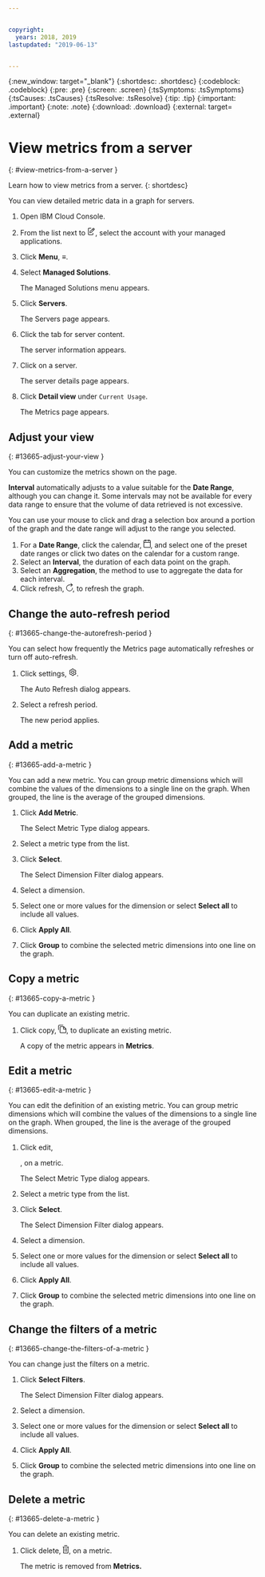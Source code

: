 ```yaml
---


copyright:
  years: 2018, 2019
lastupdated: "2019-06-13"


---
```


{:new_window: target="_blank"} 
{:shortdesc: .shortdesc} 
{:codeblock: .codeblock} 
{:pre: .pre} 
{:screen: .screen} 
{:tsSymptoms: .tsSymptoms} 
{:tsCauses: .tsCauses} 
{:tsResolve: .tsResolve} 
{:tip: .tip} 
{:important: .important} 
{:note: .note} 
{:download: .download} 
{:external: target= .external} 

# View metrics from a server
{: #view-metrics-from-a-server } 

Learn how to view metrics from a server.
{: shortdesc} 

You can view detailed metric data in a graph for servers.

1.  Open IBM Cloud Console.

2.  From the list next to <svg aria-label="pencil with paper"
    alt="pencil with paper" viewBox="0 0 32 32" width="16"
    height="16"><path d="M22 22v6H6V4h10V2H6a2 2 0 0 0-2 2v24a2 2 0 0
    0 2 2h16a2 2 0 0 0 2-2v-6z"/><path d="M29.537 5.76L26.24
    2.463a1.58 1.58 0 0 0-2.236 0L10 16.467V22h5.533L29.537 7.995a1.58
    1.58 0 0 0 0-2.235zM14.704 20H12v-2.704l9.44-9.441 2.705
    2.704zM25.56 9.145l-2.704-2.704 2.267-2.267 2.704
    2.704z"/></svg>, select the account with your managed
    applications.

3.  Click **Menu**, ≡.

4.  Select **Managed Solutions**.
    
    The Managed Solutions menu appears.

5.  Click **Servers**.
    
    The Servers page appears.

6.  Click the tab for server content.
    
    The server information appears.

7.  Click on a server.
    
    The server details page appears.

8.  Click **Detail view** under `Current Usage`.
    
    The Metrics page appears.

## Adjust your view
{: #13665-adjust-your-view } 

You can customize the metrics shown on the page.

**Interval** automatically adjusts to a value suitable for the **Date
Range**, although you can change it. Some intervals may not be available
for every data range to ensure that the volume of data retrieved is not
excessive.

You can use your mouse to click and drag a selection box around a
portion of the graph and the date range will adjust to the range you
selected.

1.  For a **Date Range**, click the calendar, <svg aria-label="calendar
    outline" alt="calendar outline" fill-rule="evenodd" height="16"
    viewBox="0 0 14 16" width="14"><path d="M0
    5h14v1H0V5zm3-5h1v4H3V0zm7 0h1v4h-1V0zM0 2.5A1.5 1.5 0 0 1 1.5
    1h11A1.5 1.5 0 0 1 14 2.5v12a1.5 1.5 0 0 1-1.5 1.5h-11A1.5 1.5 0 0 1
    0 14.5v-12zm1 0v12a.5.5 0 0 0 .5.5h11a.5.5 0 0 0 .5-.5v-12a.5.5 0 0
    0-.5-.5h-11a.5.5 0 0 0-.5.5z" fill-rule="nonzero"/></svg>, and
    select one of the preset date ranges or click two dates on the
    calendar for a custom range.
2.  Select an **Interval**, the duration of each data point on the
    graph.
3.  Select an **Aggregation**, the method to use to aggregate the data
    for each interval.
4.  Click refresh, <svg alt="Refresh" aria-label="Refresh"
    fill-rule="evenodd" height="16" name="refresh" role="img" viewBox="0
    0 13 16" width="13"><title>Refresh</title><path d="M10.948
    3L8.542.727 9.23 0 13 3.564 9.228 7.108l-.685-.729L11.075 4H6.5A5.5
    5.5 0 1 0 12 9.5h1A6.5 6.5 0 1 1 6.5 3h4.448z"/></svg>, to
    refresh the graph.

## Change the auto-refresh period
{: #13665-change-the-autorefresh-period } 

You can select how frequently the Metrics page automatically refreshes
or turn off auto-refresh.

1.  Click settings, <svg alt="Settings" aria-label="Settings"
    fill-rule="evenodd" height="16" name="settings" role="img"
    viewBox="0 0 16 16" width="16"><title>Settings</title><path
    d="M13.5 8.4v-.8l1-.8c.4-.3.4-.9.2-1.3l-1.2-2c-.2-.3-.5-.5-.9-.5-.1
    0-.2
    0-.3.1l-1.2.4c-.2-.1-.4-.3-.7-.4l-.3-1.3c0-.5-.4-.8-.9-.8H6.8c-.5
    0-.9.3-1 .8l-.2 1.3c-.3.1-.5.2-.7.3L3.7 3h-.3c-.4 0-.7.2-.9.5l-1.2
    2c-.2.4-.1.9.3 1.3l.9.9v.8l-.9.7c-.4.3-.5.9-.2 1.3l1.2
    2c.1.3.4.5.8.5.1 0 .2 0 .3-.1l1.2-.4c.2.1.4.3.7.4l.3 1.3c.1.5.5.8 1
    .8h2.4c.5 0 .9-.3 1-.8l.3-1.3c.2-.1.4-.2.7-.4l1.2.4c.1 0 .2.1.3.1.4
    0 .7-.2.9-.5l1.1-2c.2-.4.2-.9-.2-1.3l-1.1-.8zm-.9
    3.6l-1.7-.6c-.4.3-.9.6-1.4.8L9.2
    14H6.8l-.4-1.8c-.5-.2-.9-.5-1.4-.8l-1.6.6-1.2-2
    1.4-1.2c-.1-.5-.1-1.1 0-1.6L2.2 6l1.2-2 1.7.6c.4-.4.9-.6 1.4-.8L6.8
    2h2.4l.4 1.8c.5.2.9.5 1.4.8l1.6-.6 1.2 2-1.4 1.2c.1.5.1 1.1 0
    1.6l1.4 1.2-1.2 2z"></path><path d="M8 11c-1.7 0-3-1.3-3-3s1.3-3
    3-3 3 1.3 3 3c0 1.6-1.3 3-3 3zm0-5c-1.1 0-2 .8-2 1.9V8c0 1.1.8 2 1.9
    2H8c1.1 0 2-.8 2-1.9V8c0-1.1-.8-2-2-2 .1 0 0 0 0
    0z"></path></svg>.
    
    The Auto Refresh dialog appears.

2.  Select a refresh period.
    
    The new period applies.

## Add a metric
{: #13665-add-a-metric } 

You can add a new metric. You can group metric dimensions which will
combine the values of the dimensions to a single line on the graph. When
grouped, the line is the average of the grouped dimensions.

1.  Click **Add Metric**.
    
    The Select Metric Type dialog appears.

2.  Select a metric type from the list.

3.  Click **Select**.
    
    The Select Dimension Filter dialog appears.

4.  Select a dimension.

5.  Select one or more values for the dimension or select **Select all**
    to include all values.

6.  Click **Apply All**.

7.  Click **Group** to combine the selected metric dimensions into one
    line on the graph.

## Copy a metric
{: #13665-copy-a-metric } 

You can duplicate an existing metric.

1.  Click copy, <svg aria-label="copy" alt="copy" fill-rule="evenodd"
    height="16" viewBox="0 0 16 16" width="16"><title>Copy
    Metric</title><path d="M1 10H0V2C0 .9.9 0 2 0h8v1H2c-.6 0-1 .5-1
    1v8z"/><path d="M11 4.2V8h3.8L11 4.2zM15 9h-4c-.6
    0-1-.4-1-1V4H4.5c-.3 0-.5.2-.5.5v10c0 .3.2.5.5.5h10c.3 0
    .5-.2.5-.5V9zm-4-6c.1 0 .3.1.4.1l4.5 4.5c0 .1.1.3.1.4v6.5c0 .8-.7
    1.5-1.5 1.5h-10c-.8 0-1.5-.7-1.5-1.5v-10C3 3.7 3.7 3 4.5
    3H11z"/></svg>, to duplicate an existing metric.
    
    A copy of the metric appears in **Metrics**.

## Edit a metric
{: #13665-edit-a-metric } 

You can edit the definition of an existing metric. You can group metric
dimensions which will combine the values of the dimensions to a single
line on the graph. When grouped, the line is the average of the grouped
dimensions.

1.  Click edit, <svg alt="Edit" aria-label="Edit" fill-rule="evenodd"
    height="16" name="edit" role="img" viewBox="0 0 16 16" width="16">
    <title>Edit Metric</title> <path
    d="M2.2,10.9l8-8l2.9,2.9l-8,8L2.2,10.9z
    M11.6,1.5L13.1,0L16,2.9l-1.5,1.5L11.6,1.5z
    M0,16l2.7-1.1l-1.6-1.6L0,16z" fill="#8C9BA5"/> </svg>, on a
    metric.
    
    The Select Metric Type dialog appears.

2.  Select a metric type from the list.

3.  Click **Select**.
    
    The Select Dimension Filter dialog appears.

4.  Select a dimension.

5.  Select one or more values for the dimension or select **Select all**
    to include all values.

6.  Click **Apply All**.

7.  Click **Group** to combine the selected metric dimensions into one
    line on the graph.

## Change the filters of a metric
{: #13665-change-the-filters-of-a-metric } 

You can change just the filters on a metric.

1.  Click **Select Filters**.
    
    The Select Dimension Filter dialog appears.

2.  Select a dimension.

3.  Select one or more values for the dimension or select **Select all**
    to include all values.

4.  Click **Apply All**.

5.  Click **Group** to combine the selected metric dimensions into one
    line on the graph.

## Delete a metric
{: #13665-delete-a-metric } 

You can delete an existing metric.

1.  Click delete, <svg aria-label="delete" alt="delete" height="16"
    style="cursor:pointer;" viewBox="0 0 12 16" width="12"><path
    d="M11 4v11c0 .6-.4 1-1 1H2c-.6 0-1-.4-1-1V4H0V3h12v1h-1zM2
    4v11h8V4H2z"/><path d="M4 6h1v7H4zm3 0h1v7H7zM3
    1V0h6v1z"/></svg>, on a metric.
    
    The metric is removed from **Metrics.**
